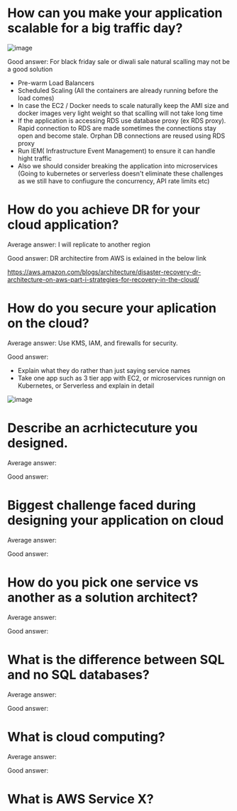 # How can you make your application scalable for a big traffic day?
![image](https://user-images.githubusercontent.com/17270996/156505913-1be18fcc-d666-42f1-83a6-e0546f36bb0e.png)


Good answer: For black friday sale or diwali sale natural scalling may not be a good solution

* Pre-warm Load Balancers
* Scheduled Scaling (All the containers are already running before the load comes)
* In case the EC2 / Docker needs to scale naturally keep the AMI size and docker images very light weight so that scalling will not take long time
* If the application is accessing RDS use database proxy (ex RDS proxy). Rapid connection to RDS are made sometimes the connections stay open and become stale. Orphan DB connections are reused using RDS proxy
* Run IEM( Infrastructure Event Management) to ensure it can handle hight traffic
* Also we should consider breaking the application into microservices (Going to kubernetes or serverless doesn't eliminate these challenges as we still have to confiugure the concurrency, API rate limits etc)

# How do you achieve DR for your cloud application?

Average answer: I will replicate to another region

Good answer: DR architectire from AWS is exlained in the below link

https://aws.amazon.com/blogs/architecture/disaster-recovery-dr-architecture-on-aws-part-i-strategies-for-recovery-in-the-cloud/

# How do you secure your aplication on the cloud?

Average answer: Use KMS, IAM, and firewalls for security.

Good answer:

* Explain what they do rather than just saying service names
* Take one app such as 3 tier app with EC2, or microservices runnign on Kubernetes, or Serverless and explain in detail

![image](https://user-images.githubusercontent.com/17270996/156509318-b7886e3f-467b-4a4d-984e-a3dfc612918c.png)

# Describe an acrhictecuture you designed.

Average answer:

Good answer:

# Biggest challenge faced during designing your application on cloud

Average answer:

Good answer:

# How do you pick one service vs another as a solution architect?

Average answer:

Good answer:

# What is the difference between SQL and no SQL databases?

Average answer:

Good answer:

# What is cloud computing?

Average answer:

Good answer:

# What is AWS Service  X?
